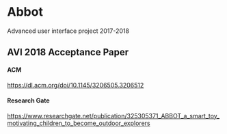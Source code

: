 # Abbot
Advanced user interface project 2017-2018

## AVI 2018 Acceptance Paper

#### ACM

https://dl.acm.org/doi/10.1145/3206505.3206512

#### Research Gate

https://www.researchgate.net/publication/325305371_ABBOT_a_smart_toy_motivating_children_to_become_outdoor_explorers
